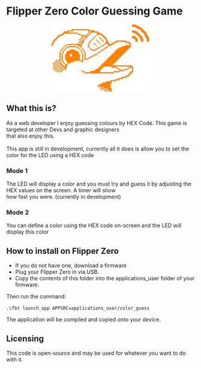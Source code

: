 # Flipper Zero Color Guessing Game
 <div style="text-align:center"><img src="assets/flipper_logo_orange.png"/></div>

## What this is?
As a web developer I enjoy guessing colours by HEX Code. This game is targeted at other Devs and graphic designers<br>
that also enjoy this. 
<br><br>
This app is still in development, currently all it does is allow you to set the color for the LED using a HEX code

### Mode 1
The LED will display a color and you must try and guess it by adjusting the HEX values on the screen. A timer will show<br>
how fast you were. 
(currently in development)

### Mode 2
You can define a color using the HEX code on-screen and the LED will display this color


## How to install on Flipper Zero
- If you do not have one, download a firmware<br>
- Plug your Flipper Zero in via USB. <br>
- Copy the contents of this folder into the applications_user folder of your firmware. <br> 

Then run the command: 
 ```
.\fbt launch_app APPSRC=applications_user/color_guess
 ```
The application will be compiled and copied onto your device. 

## Licensing
This code is open-source and may be used for whatever you want to do with it. 